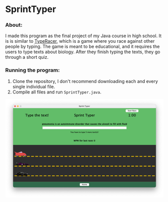 # SprintTyper

### About:
I made this program as the final project of my Java course in high school. It is is similar to [TypeRacer](https://typeracer.com), which is a game where you race against other people by typing. The game is meant to be educational, and it requires the users to type texts about biology. After they finish typing the texts, they go through a short quiz.

### Running the program:
1. Clone the repository, I don't recommend downloading each and every single individual file.
2. Compile all files and run `SprintTyper.java`.

![Example](Example.png)